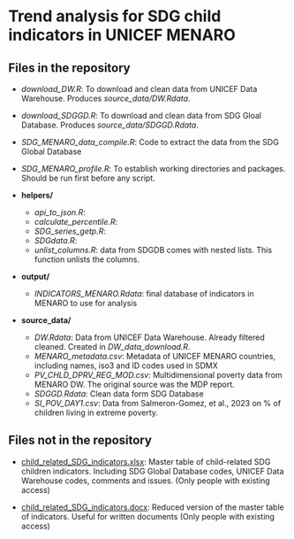 # Trend analysis for SDG child indicators in UNICEF MENARO

## Files in the repository

-   *download_DW.R*: To download and clean data from UNICEF Data Warehouse. Produces *source_data/DW.Rdata*.

-   *download_SDGGD.R*: To download and clean data from SDG Gloal Database. Produces *source_data/SDGGD.Rdata*.

-   *SDG_MENARO_data_compile.R*: Code to extract the data from the SDG Global Database

-   *SDG_MENARO_profile.R*: To establish working directories and packages. Should be run first before any script.

-   **helpers/**

    -   *api_to_json.R*:
    -   *calculate_percentile.R*:
    -   *SDG_series_getp.R*:
    -   *SDGdata.R*:
    -   *unlist_columns.R*: data from SDGDB comes with nested lists. This function unlists the columns.

-   **output/**

    -   *INDICATORS_MENARO.Rdata*: final database of indicators in MENARO to use for analysis

-   **source_data/**

    -   *DW.Rdata*: Data from UNICEF Data Warehouse. Already filtered cleaned. Created in *DW_data_download.R*.
    -   *MENARO_metadata.csv*: Metadata of UNICEF MENARO countries, including names, iso3 and ID codes used in SDMX
    -   *PV_CHLD_DPRV_REG_MOD.csv*: Multidimensional poverty data from MENARO DW. The original source was the MDP report.
    -   *SDGGD.Rdata*: Clean data form SDG Database
    -   *SI_POV_DAY1.csv*: Data from Salmeron-Gomez, et al., 2023 on % of children living in extreme poverty.

## Files not in the repository

-   [child_related_SDG_indicators.xlsx](https://unicef-my.sharepoint.com/:x:/r/personal/spalmas_unicef_org/Documents/MENARO%20SDG/child_related_SDG_indicators.xlsx?d=wa4abddb44036478db00fa74ee2a9ab25&csf=1&web=1&e=K1uSLa): Master table of child-related SDG children indicators. Including SDG Global Database codes, UNICEF Data Warehouse codes, comments and issues. (Only people with existing access)

-   [child_related_SDG_indicators.docx](https://unicef-my.sharepoint.com/:w:/r/personal/spalmas_unicef_org/Documents/MENARO%20SDG/child_related_SDG_indicators.docx?d=we824a41d4492476f8fc85c4a26306185&csf=1&web=1&e=giRpjV): Reduced version of the master table of indicators. Useful for written documents (Only people with existing access)
